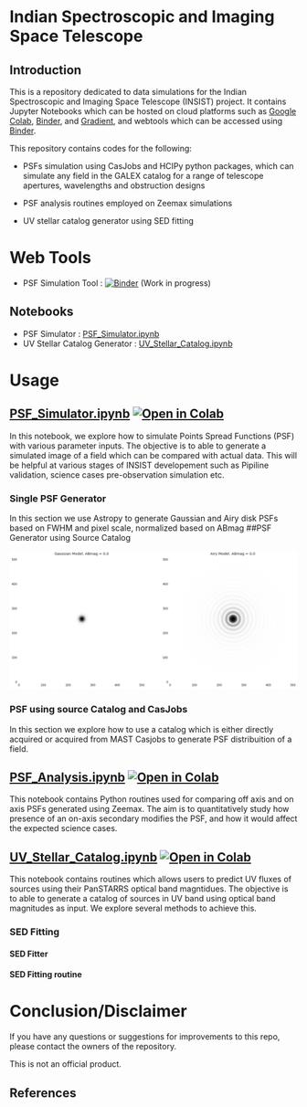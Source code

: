 # Indian Spectroscopic and Imaging Space Telescope 

## Introduction

This is a repository dedicated to data simulations for the Indian Spectroscopic and Imaging Space Telescope (INSIST) project. It contains Jupyter Notebooks which can be hosted on cloud platforms such as [Google Colab](https://colab.research.google.com/notebooks/intro.ipynb?utm_source=scs-index), [Binder](https://mybinder.org/), and [Gradient](https://gradient.run/notebooks), and webtools which can be accessed using [Binder](https://mybinder.org/).

This repository contains codes for the following:

*  PSFs simulation using CasJobs and HCIPy python packages, which can simulate any field in the GALEX catalog for a range of telescope apertures, wavelengths and obstruction designs

* PSF analysis routines employed on Zeemax simulations
* UV stellar catalog generator using SED fitting

# Web Tools
* PSF Simulation Tool : [![Binder](https://mybinder.org/badge_logo.svg)](https://mybinder.org/v2/gh/Jack3690/INSIST/main?urlpath=%2Fvoila%2Frender%2FPSF_Simulator_Tool.ipynb%3Fvoila-theme%3Ddark) (Work in progress)
 
## Notebooks

* PSF Simulator : [PSF_Simulator.ipynb](https://github.com/Jack3690/INSIST/blob/main/PSF_Simulator.ipynb)
* UV Stellar Catalog Generator : [UV_Stellar_Catalog.ipynb](https://github.com/Jack3690/INSIST/blob/main/UV_Stellar_Catalog.ipynb)


# Usage

## [PSF_Simulator.ipynb](https://github.com/Jack3690/INSIST/blob/main/PSF_Simulator.ipynb) [![Open in Colab](https://colab.research.google.com/assets/colab-badge.svg)](https://colab.research.google.com/github/Jack3690/INSIST/blob/main/PSF_Simulator.ipynb)

In this notebook, we explore how to simulate Points Spread Functions (PSF) with various parameter inputs. The objective is to able to generate a simulated image of a field which can be compared with actual data. This will be helpful at various stages of INSIST developement such as Pipiline validation, science cases pre-observation simulation etc.


### Single PSF Generator

In this section we use Astropy to generate Gaussian and Airy disk PSFs based on FWHM and pixel scale, normalized based on ABmag
##PSF Generator using Source Catalog

![plot](./doc/SPG.png) 

### PSF using source Catalog and CasJobs

In this section we explore how to use a catalog which is either directly acquired or acquired from MAST Casjobs to generate PSF distribuition of a field.

## [PSF_Analysis.ipynb](https://github.com/Jack3690/INSIST/blob/main/PSF_Analysis.ipynb) [![Open in Colab](https://colab.research.google.com/assets/colab-badge.svg)](https://colab.research.google.com/github/Jack3690/INSIST/blob/main/PSF_PSF_Analysis.ipynb)

This notebook contains Python routines used for comparing off axis and on axis PSFs generated using Zeemax. The aim is to quantitatively study how presence of an on-axis secondary modifies the PSF, and how it would affect the expected science cases.

## [UV_Stellar_Catalog.ipynb](https://github.com/Jack3690/INSIST/blob/main/UV_Stellar_Catalog.ipynb) [![Open in Colab](https://colab.research.google.com/assets/colab-badge.svg)](https://colab.research.google.com/github/Jack3690/INSIST/blob/main/UV_Stellar_Catalog.ipynb)

This notebook contains routines which allows users to predict UV fluxes of sources using their PanSTARRS optical band magntidues. The objective is to able to generate a catalog of sources in UV band using optical band magnitudes as input. We explore several methods to achieve this.

### SED Fitting

#### SED Fitter

#### SED Fitting routine


# Conclusion/Disclaimer

If you have any questions or suggestions for improvements to this repo,
please contact the owners of the repository.

This is not an official product.


## References
